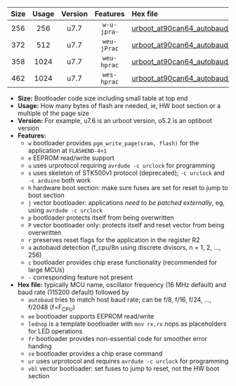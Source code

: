|Size|Usage|Version|Features|Hex file|
|:-:|:-:|:-:|:-:|:--|
|256|256|u7.7|`w-u-jpra-`|[urboot_at90can64_autobaud_lednop_ur_vbl.hex](https://raw.githubusercontent.com/stefanrueger/urboot.hex/main/mcus/at90can64/autobaud/urboot_at90can64_autobaud_lednop_ur_vbl.hex)|
|372|512|u7.7|`weu-jPrac`|[urboot_at90can64_autobaud_ee_lednop_fr_ce_ur_vbl.hex](https://raw.githubusercontent.com/stefanrueger/urboot.hex/main/mcus/at90can64/autobaud/urboot_at90can64_autobaud_ee_lednop_fr_ce_ur_vbl.hex)|
|358|1024|u7.7|`weu-hprac`|[urboot_at90can64_autobaud_ee_lednop_fr_ce_ur.hex](https://raw.githubusercontent.com/stefanrueger/urboot.hex/main/mcus/at90can64/autobaud/urboot_at90can64_autobaud_ee_lednop_fr_ce_ur.hex)|
|462|1024|u7.7|`wes-hprac`|[urboot_at90can64_autobaud_ee_lednop_fr_ce.hex](https://raw.githubusercontent.com/stefanrueger/urboot.hex/main/mcus/at90can64/autobaud/urboot_at90can64_autobaud_ee_lednop_fr_ce.hex)|

- **Size:** Bootloader code size including small table at top end
- **Usage:** How many bytes of flash are needed, ie, HW boot section or a multiple of the page size
- **Version:** For example, u7.6 is an urboot version, o5.2 is an optiboot version
- **Features:**
  + `w` bootloader provides `pgm_write_page(sram, flash)` for the application at `FLASHEND-4+1`
  + `e` EEPROM read/write support
  + `u` uses urprotocol requiring `avrdude -c urclock` for programming
  + `s` uses skeleton of STK500v1 protocol (deprecated); `-c urclock` and `-c arduino` both work
  + `h` hardware boot section: make sure fuses are set for reset to jump to boot section
  + `j` vector bootloader: applications *need to be patched externally*, eg, using `avrdude -c urclock`
  + `p` bootloader protects itself from being overwritten
  + `P` vector bootloader only: protects itself and reset vector from being overwritten
  + `r` preserves reset flags for the application in the register R2
  + `a` autobaud detection (f_cpu/8n using discrete divisors, n = 1, 2, ..., 256)
  + `c` bootloader provides chip erase functionality (recommended for large MCUs)
  + `-` corresponding feature not present
- **Hex file:** typically MCU name, oscillator frequency (16 MHz default) and baud rate (115200 default) followed by
  + `autobaud` tries to match host baud rate; can be f/8, f/16, f/24, ..., f/2048 (f=F<sub>CPU</sub>)
  + `ee` bootloader supports EEPROM read/write
  + `lednop` is a template bootloader with `mov rx,rx` nops as placeholders for LED operations
  + `fr` bootloader provides non-essential code for smoother error handing
  + `ce` bootloader provides a chip erase command
  + `ur` uses urprotocol and requires `avrdude -c urclock` for programming
  + `vbl` vector bootloader: set fuses to jump to reset, not the HW boot section
